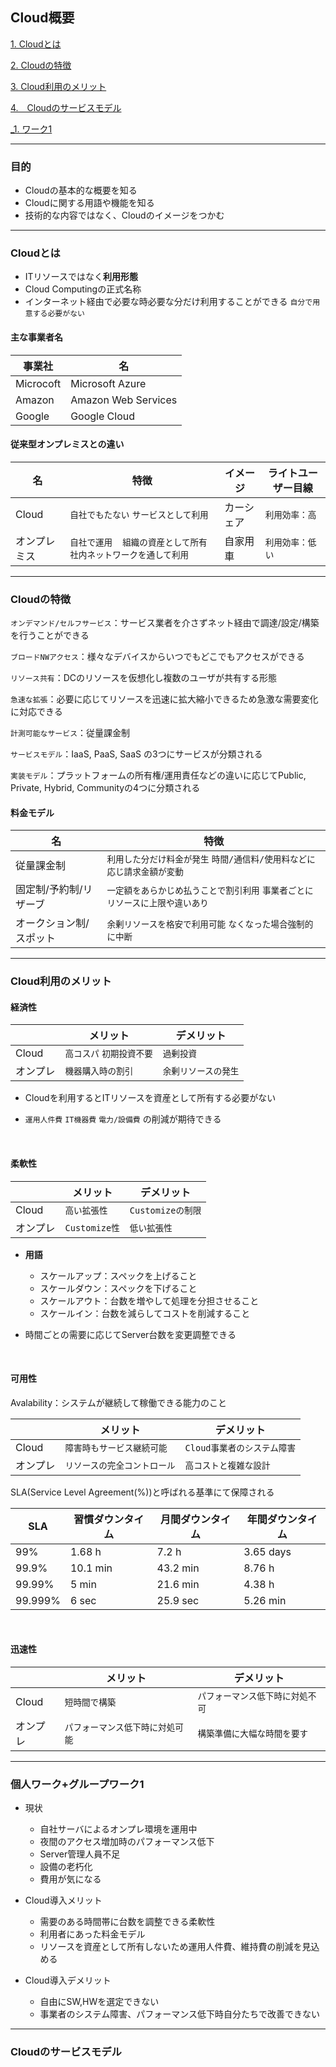 ## Cloud概要

[1. Cloudとは](#Cloudとは)

[2. Cloudの特徴](#Cloudの特徴)

[3. Cloud利用のメリット](#Cloud利用のメリット)

[4.　Cloudのサービスモデル](#Cloudのサービスモデル)

[_1. ワーク1](#個人ワーク+グループワーク1)

---

### 目的
- Cloudの基本的な概要を知る
- Cloudに関する用語や機能を知る
- 技術的な内容ではなく、Cloudのイメージをつかむ

--- 

### Cloudとは

- ITリソースではなく**利用形態**
- Cloud Computingの正式名称
- インターネット経由で必要な時必要な分だけ利用することができる `自分で用意する必要がない`

#### 主な事業者名

| 事業社| 名|
| --- | -----|
| Microcoft | Microsoft Azure|
|Amazon | Amazon Web Services|
|Google | Google Cloud|

#### 従来型オンプレミスとの違い

|名|特徴|イメージ|ライトユーザー目線|
|---- | ----|-----|----|
|Cloud|`自社でもたない` `サービスとして利用`|カーシェア |`利用効率：高`|
| オンプレミス | `自社で運用`　`組織の資産として所有` `社内ネットワークを通して利用`|自家用車|`利用効率：低い`|



---

### Cloudの特徴

`オンデマンド/セルフサービス`：サービス業者を介さずネット経由で調達/設定/構築を行うことができる

`ブロードNWアクセス`：様々なデバイスからいつでもどこでもアクセスができる

`リソース共有`：DCのリソースを仮想化し複数のユーザが共有する形態

`急速な拡張`：必要に応じてリソースを迅速に拡大縮小できるため急激な需要変化に対応できる

`計測可能なサービス`：従量課金制

`サービスモデル`：IaaS, PaaS, SaaS の3つにサービスが分類される

`実装モデル`：プラットフォームの所有権/運用責任などの違いに応じてPublic, Private, Hybrid, Communityの4つに分類される


#### 料金モデル

|名|特徴|
|------|------|
|従量課金制|`利用した分だけ料金が発生` `時間/通信料/使用料などに応じ請求金額が変動`|
|固定制/予約制/リザーブ|`一定額をあらかじめ払うことで割引利用` `事業者ごとにリソースに上限や違いあり`|
|オークション制/スポット|`余剰リソースを格安で利用可能` `なくなった場合強制的に中断`|

---

### Cloud利用のメリット

#### 経済性

||メリット|デメリット|
|------|----|-----|
|Cloud|`高コスパ` `初期投資不要`| `過剰投資`|
|オンプレ|`機器購入時の割引` |`余剰リソースの発生`|

- Cloudを利用するとITリソースを資産として所有する必要がない

-  `運用人件費` `IT機器費` `電力/設備費` の削減が期待できる

<br>

 #### 柔軟性

 ||メリット|デメリット|
|------|----|-----|
|Cloud|`高い拡張性` | `Customizeの制限`|
|オンプレ|`Customize性` |`低い拡張性`|


- **用語**

  - スケールアップ：スペックを上げること
  - スケールダウン：スペックを下げること
  - スケールアウト：台数を増やして処理を分担させること
  - スケールイン：台数を減らしてコストを削減すること

- 時間ごとの需要に応じてServer台数を変更調整できる

<br>

 #### 可用性

 Avalability：システムが継続して稼働できる能力のこと

 ||メリット|デメリット|
|------|----|-----|
|Cloud|`障害時もサービス継続可能` | `Cloud事業者のシステム障害`|
|オンプレ|`リソースの完全コントロール` |`高コストと複雑な設計`|


 SLA(Service Level Agreement(%))と呼ばれる基準にて保障される

 |SLA|習慣ダウンタイム|月間ダウンタイム|年間ダウンタイム|
 |----|-----|----|-----|
 |99%|1.68 h |7.2 h | 3.65 days|
 |99.9%| 10.1 min | 43.2 min | 8.76 h|
 |99.99%|5 min | 21.6 min | 4.38 h |
 |99.999%| 6 sec | 25.9 sec | 5.26 min|

<br>

  #### 迅速性


 ||メリット|デメリット|
|------|----|-----|
|Cloud|`短時間で構築` | `パフォーマンス低下時に対処不可`|
|オンプレ|`パフォーマンス低下時に対処可能` |`構築準備に大幅な時間を要す`|


---

### 個人ワーク+グループワーク1

- 現状
  - 自社サーバによるオンプレ環境を運用中
  - 夜間のアクセス増加時のパフォーマンス低下
  - Server管理人員不足
  - 設備の老朽化
  - 費用が気になる
 
- Cloud導入メリット
  - 需要のある時間帯に台数を調整できる柔軟性
  - 利用者にあった料金モデル
  - リソースを資産として所有しないため運用人件費、維持費の削減を見込める

- Cloud導入デメリット
  - 自由にSW,HWを選定できない
  - 事業者のシステム障害、パフォーマンス低下時自分たちで改善できない


---

### Cloudのサービスモデル

